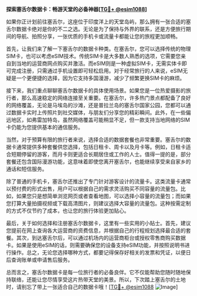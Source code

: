 **探索塞舌尔数据卡：畅游天堂的必备神器[[TG💪+ @esim1088](https://t.me/s/esim1088)]**

如果你正计划前往塞舌尔，这座位于印度洋上的天堂岛屿，那么拥有一张合适的塞舌尔数据卡绝对是你的不二之选。无论是为了保持与外界的联系，还是方便旅行期间的导航、拍照分享，一张优质的手机卡或流量卡都能让您的旅程更加顺畅。

首先，让我们来了解一下塞舌尔的数据卡种类。在塞舌尔，您可以选择传统的物理SIM卡，也可以考虑eSIM技术。传统SIM卡是大多数人熟悉的选项，它需要您亲自到当地的运营商网点购买并激活。而eSIM则是一种虚拟SIM卡，无需实体卡即可完成注册，只需通过手机设置即可轻松启用。对于经常旅行的人来说，eSIM无疑是一个更便捷的选择，因为它支持多国漫游，减少了频繁更换SIM卡的麻烦。

接下来，我们重点聊聊塞舌尔数据卡的具体使用场景。如果您是一位热爱摄影的旅行者，那么高速稳定的网络连接至关重要。在塞舌尔，许多热门景点都配备了良好的网络覆盖，无论是马埃岛的沙滩，还是普拉兰岛的塞舌尔国家公园，您都可以通过数据卡实时上传照片到社交媒体，与朋友们分享您的精彩瞬间。此外，在一些偏远地区，如弗雷加特岛，虽然网络覆盖可能稍显不足，但一款支持当地网络的SIM卡仍能为您提供基本的通信服务。

当然，对于预算有限的旅行者来说，选择合适的数据套餐也非常重要。塞舌尔的数据卡通常提供多种套餐供您选择，包括日租卡、周卡以及月卡等。例如，日租卡适合短期停留的游客，而月卡则更适合长期居住或工作的人士。值得一提的是，部分套餐还包含国际漫游功能，这意味着即使您离开塞舌尔，也能继续享受来自家乡的通话和短信服务。

除了普通的手机卡，塞舌尔还推出了专门针对游客设计的流量卡。这类流量卡通常以预付费的形式出售，用户可以根据自己的需求灵活购买不同容量的流量包。比如，如果您只是想简单浏览网页或者查看地图，可以选择小容量的流量包；而如果您打算大量拍摄视频或下载高清图片，则建议选择大容量的流量包。这种按需定制的方式不仅节约了成本，也让您的旅行体验更加贴心。

最后，关于如何选择和注册塞舌尔数据卡，这里有一些实用的小贴士。首先，建议您提前在网上查询各大运营商的资费信息，并根据自己的行程规划选择最合适的套餐。其次，到达塞舌尔后，可以通过机场内的运营商柜台或授权零售商购买数据卡。如果是使用eSIM的话，则需要确保您的设备支持eSIM功能，并按照说明书进行操作。总之，无论您选择哪种方式，都要记得保存好相关的发票和凭证，以便日后查询账单或申请售后服务。

总而言之，塞舌尔数据卡是每一位旅行者的必备良伴。它不仅能帮助您随时随地保持联络，还能让您尽情享受这片热带天堂的美景。所以，下次踏上塞舌尔的土地时，请别忘了带上一张适合自己的数据卡哦！[[TG💪+ @esim1088](https://t.me/s/esim1088) ![Image](https://i.postimg.cc/4NQfJmqS/Snipaste-2025-05-13-00-14-12.png)]